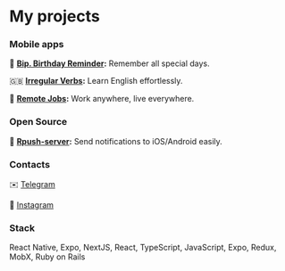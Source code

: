 # My projects

### Mobile apps

🎂 **[Bip. Birthday Reminder](https://bip.casply.com):** Remember all special days.

🇬🇧 **[Irregular Verbs](https://iv.casply.com):** Learn English effortlessly.

👷 **[Remote Jobs](https://remote.casply.com/install):** Work anywhere, live everywhere.

### Open Source

🔔 **[Rpush-server](https://github.com/vitalyliber/rpush-server):** Send notifications to iOS/Android easily.

### Contacts

✉️ [Telegram](https://t.me/vitalyliber)

🤳 [Instagram](https://www.instagram.com/vitalyliber)

### Stack

React Native, Expo, NextJS, React, TypeScript, JavaScript, Expo, Redux, MobX, Ruby on Rails
